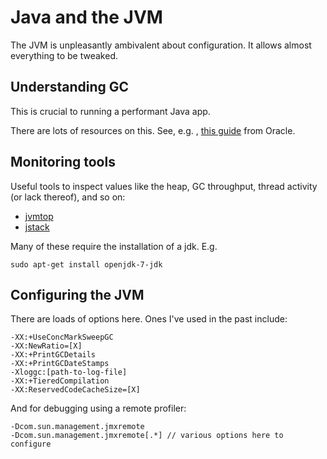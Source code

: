 Java and the JVM
================

The JVM is unpleasantly ambivalent about configuration. It allows
almost everything to be tweaked.

## Understanding GC

This is crucial to running a performant Java app.

There are lots of resources on this. See, e.g. ,
[this guide](http://www.oracle.com/webfolder/technetwork/tutorials/obe/java/gc01/index.html)
from Oracle.

## Monitoring tools

Useful tools to inspect values like the heap, GC throughput, thread
activity (or lack thereof), and so on:

- [jvmtop](https://code.google.com/p/jvmtop/)
- [jstack](http://docs.oracle.com/javase/1.5.0/docs/tooldocs/share/jstack.html)

Many of these require the installation of a jdk. E.g.

    sudo apt-get install openjdk-7-jdk

## Configuring the JVM

There are loads of options here. Ones I've used in the past include:

    -XX:+UseConcMarkSweepGC
    -XX:NewRatio=[X]
    -XX:+PrintGCDetails 
    -XX:+PrintGCDateStamps 
    -Xloggc:[path-to-log-file]
    -XX:+TieredCompilation 
    -XX:ReservedCodeCacheSize=[X] 

And for debugging using a remote profiler:

    -Dcom.sun.management.jmxremote
    -Dcom.sun.management.jmxremote[.*] // various options here to configure
